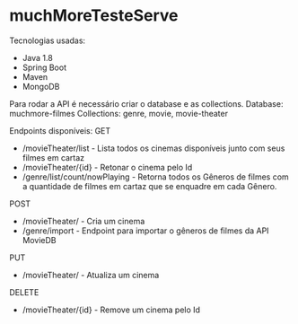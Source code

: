 # muchMoreTesteServe

Tecnologias usadas:
 - Java 1.8
 - Spring Boot
 - Maven
 - MongoDB
 
 Para rodar a API é necessário criar o database e as collections.
 Database: muchmore-filmes
 Collections: genre, movie, movie-theater
 
 Endpoints disponíveis: 
    GET
  * /movieTheater/list - Lista todos os cinemas disponíveis junto com seus filmes em cartaz
  * /movieTheater/{id} - Retonar o cinema pelo Id
  * /genre/list/count/nowPlaying - Retorna todos os Gêneros de filmes com a quantidade de filmes em cartaz que se enquadre em
  cada Gênero.
  
  POST
  * /movieTheater/ - Cria um cinema
  * /genre/import - Endpoint para importar o gêneros de filmes da API MovieDB
  
  PUT
  * /movieTheater/ - Atualiza um cinema
  
  DELETE
  * /movieTheater/{id} - Remove um cinema pelo Id
 
